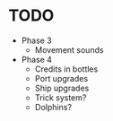 # TODO
- Phase 3
  - Movement sounds
- Phase 4
  - Credits in bottles
  - Port upgrades
  - Ship upgrades
  - Trick system?
  - Dolphins?
